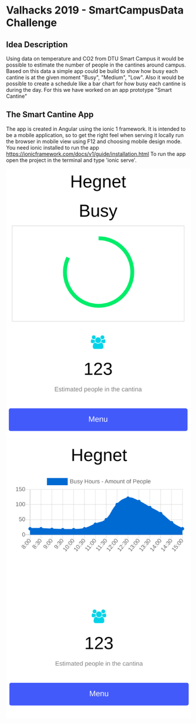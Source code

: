 # Valhacks 2019 - SmartCampusData Challenge

## Idea Description
Using data on temperature and CO2 from DTU Smart Campus it would be possible to estimate the number of people in the cantines around campus.
Based on this data a simple app could be build to show how busy each cantine is at the given moment "Busy", "Medium", "Low".
Also it would be possible to create a schedule like a bar chart for how busy each cantine is during the day.
For this we have worked on an app prototype "Smart Cantine"

## The Smart Cantine App
The app is created in Angular using the ionic 1 framework.
It is intended to be a mobile application, so to get the right feel when serving it locally run the browser in mobile view using F12 and choosing mobile design mode.
You need ionic installed to run the app https://ionicframework.com/docs/v1/guide/installation.html
To run the app open the project in the terminal and type 'ionic serve'.

![](/img/smart_cantine1.png)
![](/img/smart_cantine2.png)
